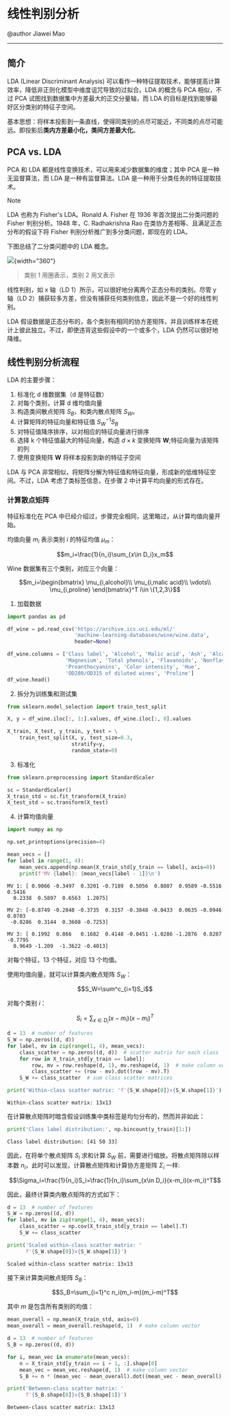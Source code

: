# 线性判别分析

@author Jiawei Mao
***

## 简介

LDA (Linear Discriminant Analysis) 可以看作一种特征提取技术，能够提高计算效率，降低非正则化模型中维度诅咒导致的过拟合。LDA 的概念与 PCA 相似，不过 PCA 试图找到数据集中方差最大的正交分量轴，而 LDA 的目标是找到能够最好区分类别的特征子空间。

基本思想：将样本投影到一条直线，使得同类别的点尽可能近，不同类的点尽可能远。即投影后**类内方差最小化，类间方差最大化**。

## PCA vs. LDA

PCA 和 LDA 都是线性变换技术，可以用来减少数据集的维度；其中 PCA 是一种无监督算法，而 LDA 是一种有监督算法。LDA 是一种用于分类任务的特征提取技术。

> [!NOTE]
>
> LDA 也称为 Fisher's LDA。Ronald A. Fisher 在 1936 年首次提出二分类问题的 Fisher 判别分析。1948 年，C. Radhakrishna Rao 在类协方差相等、且满足正态分布的假设下将 Fisher 判别分析推广到多分类问题，即现在的 LDA。

下图总结了二分类问题中的 LDA 概念。

![](images/2023-12-11-10-33-12.png){width="360"}

> 类别 1 用圈表示，类别 2 用叉表示

线性判别，如 x 轴（LD 1）所示，可以很好地分离两个正态分布的类别。尽管 y 轴（LD 2）捕获较多方差，但没有捕获任何类别信息，因此不是一个好的线性判别。

LDA 假设数据是正态分布的，各个类别有相同的协方差矩阵，并且训练样本在统计上彼此独立。不过，即使违背这些假设中的一个或多个，LDA 仍然可以很好地降维。

## 线性判别分析流程

LDA 的主要步骤：

1. 标准化 d 维数据集（d 是特征数）
2. 对每个类别，计算 d 维均值向量
3. 构造类间散点矩阵 $S_B$，和类内散点矩阵 $S_W$。
4. 计算矩阵的特征向量和特征值 $S_W^{-1}S_B$
5. 对特征值降序排序，以对相应的特征向量进行排序
6. 选择 k 个特征值最大的特征向量，构造 $d\times k$ 变换矩阵 **W**;特征向量为该矩阵的列
7. 使用变换矩阵 **W** 将样本投影到新的特征子空间

LDA 与 PCA 非常相似，将矩阵分解为特征值和特征向量，形成新的低维特征空间。不过，LDA 考虑了类标签信息，在步骤 2 中计算平均向量的形式存在。

### 计算散点矩阵

特征标准化在 PCA 中已经介绍过，步骤完全相同，这里略过，从计算均值向量开始。

均值向量 $m_i$ 表示类别 $i$ 的特征均值 $\mu_m$：

$$m_i=\frac{1}{n_i}\sum_{x\in D_i}x_m$$

Wine 数据集有三个类别，对应三个向量：

$$m_i=\begin{bmatrix}
    \mu_{i,alcohol}\\
    \mu_{i,malic acid}\\
    \vdots\\
    \mu_{i,proline}
\end{bmatrix}^T i\in \{1,2,3\}$$

1. 加载数据

```python
import pandas as pd

df_wine = pd.read_csv('https://archive.ics.uci.edu/ml/'
                      'machine-learning-databases/wine/wine.data',
                      header=None)

df_wine.columns = ['Class label', 'Alcohol', 'Malic acid', 'Ash', 'Alcalinity of ash',
                   'Magnesium', 'Total phenols', 'Flavanoids', 'Nonflavanoid phenols',
                   'Proanthocyanins', 'Color intensity', 'Hue',
                   'OD280/OD315 of diluted wines', 'Proline']
df_wine.head()
```

2. 拆分为训练集和测试集

```python
from sklearn.model_selection import train_test_split

X, y = df_wine.iloc[:, 1:].values, df_wine.iloc[:, 0].values

X_train, X_test, y_train, y_test = \
    train_test_split(X, y, test_size=0.3,
                     stratify=y,
                     random_state=0)
```

3. 标准化

```python
from sklearn.preprocessing import StandardScaler

sc = StandardScaler()
X_train_std = sc.fit_transform(X_train)
X_test_std = sc.transform(X_test)
```

4. 计算均值向量

```python
import numpy as np

np.set_printoptions(precision=4)

mean_vecs = []
for label in range(1, 4):
    mean_vecs.append(np.mean(X_train_std[y_train == label], axis=0))
    print(f'MV {label}: {mean_vecs[label - 1]}\n')
```

```
MV 1: [ 0.9066 -0.3497  0.3201 -0.7189  0.5056  0.8807  0.9589 -0.5516  0.5416
  0.2338  0.5897  0.6563  1.2075]

MV 2: [-0.8749 -0.2848 -0.3735  0.3157 -0.3848 -0.0433  0.0635 -0.0946  0.0703
 -0.8286  0.3144  0.3608 -0.7253]

MV 3: [ 0.1992  0.866   0.1682  0.4148 -0.0451 -1.0286 -1.2876  0.8287 -0.7795
  0.9649 -1.209  -1.3622 -0.4013]
```

对每个特征，13 个特征，对应 13 个均值。

使用均值向量，就可以计算类内散点矩阵 $S_W$：

$$S_W=\sum^c_{i=1}S_i$$

对每个类别 $i$：

$$S_i=\sum_{x\in D_i}(x-m_i)(x-m_i)^T$$

```python
d = 13  # number of features
S_W = np.zeros((d, d))
for label, mv in zip(range(1, 4), mean_vecs):
    class_scatter = np.zeros((d, d))  # scatter matrix for each class
    for row in X_train_std[y_train == label]:
        row, mv = row.reshape(d, 1), mv.reshape(d, 1)  # make column vectors
        class_scatter += (row - mv).dot((row - mv).T)
    S_W += class_scatter  # sum class scatter matrices

print('Within-class scatter matrix: 'f'{S_W.shape[0]}x{S_W.shape[1]}')
```

```
Within-class scatter matrix: 13x13
```

在计算散点矩阵时暗含假设训练集中类标签是均匀分布的，然而并非如此：

```python
print('Class label distribution:', np.bincount(y_train)[1:])
```

```
Class label distribution: [41 50 33]
```

因此，在将单个散点矩阵 $S_i$ 求和计算 $S_W$ 前，需要进行缩放。将散点矩阵除以样本数 $n_i$，此时可以发现，计算散点矩阵和计算协方差矩阵 $\Sigma_i$ 一样:

$$\Sigma_i=\frac{1}{n_i}S_i=\frac{1}{n_i}\sum_{x\in D_i}(x-m_i)(x-m_i)^T$$

因此，最终计算类内散点矩阵的方式如下：

```python
d = 13  # number of features
S_W = np.zeros((d, d))
for label, mv in zip(range(1, 4), mean_vecs):
    class_scatter = np.cov(X_train_std[y_train == label].T)
    S_W += class_scatter

print('Scaled within-class scatter matrix: '
      f'{S_W.shape[0]}x{S_W.shape[1]}')
```

```
Scaled within-class scatter matrix: 13x13
```

接下来计算类间散点矩阵 $S_B$：

$$S_B=\sum_{i=1}^c n_i(m_i-m)(m_i-m)^T$$

其中 $m$ 是包含所有类别的均值：

```python
mean_overall = np.mean(X_train_std, axis=0)
mean_overall = mean_overall.reshape(d, 1)  # make column vector

d = 13  # number of features
S_B = np.zeros((d, d))

for i, mean_vec in enumerate(mean_vecs):
    n = X_train_std[y_train == i + 1, :].shape[0]
    mean_vec = mean_vec.reshape(d, 1)  # make column vector
    S_B += n * (mean_vec - mean_overall).dot((mean_vec - mean_overall).T)

print('Between-class scatter matrix: '
      f'{S_B.shape[0]}x{S_B.shape[1]}')
```

```
Between-class scatter matrix: 13x13
```

